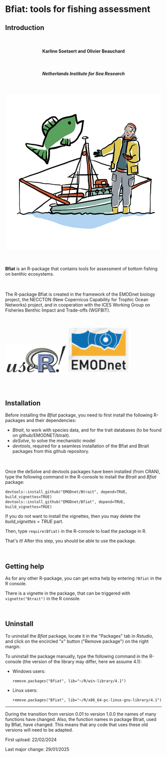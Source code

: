 # Bfiat: tools for fishing assessment

## Introduction

<center>
<br>
<h4>Karline Soetaert and Olivier Beauchard</h4>
<br>
<h5>Netherlands Institute for Sea Research</h5>
<br><br>
<img src="man/figures/Logo_fishing.jpg" width="500">
</center>

<br><br>
**Bfiat** is an R-package that contains tools for assessment of bottom fishing  on benthic ecosystems. 

<br>

<br>
The R-package Bfiat is created in the framework of the EMODnet biology project, the NECCTON (New Copernicus Capability for Trophic Ocean Networks) project, and in cooperation with the ICES Working Group on Fisheries Benthic Impact and Trade-offs (WGFBIT).

<br><br>
<img src="man/figures/useR-logo.png" width="200">
<img src="man/figures/EMODnet.png" width="200">
</center>

<br>

<br>

## Installation

Before installing the *Bfiat* package, you need to first install the following R-packages and their dependencies:

* *Btrait*, to work with species data, and for the trait databases (to be found on github/EMODNET/btrait). 
* *deSolve*, to solve the mechanistic model
* *devtools*, required for a seamless installation of the Bfiat and Btrait packages from this github repository. 

<br><br>
Once the deSolve and devtools packages have been installed (from CRAN), type the following command in the R-console to install the *Btrait* and *Bfiat* package:

```
devtools::install_github("EMODnet/Btrait", depend=TRUE, build_vignettes=TRUE)
devtools::install_github("EMODnet/Bfiat", depend=TRUE, build_vignettes=TRUE)
```

If you do not want to install the vignettes, then you may delete the *build_vignettes = TRUE* part.

Then, type ``require(Bfiat)`` in the R-console to load the package in R. 

That's it! After this step, you should be able to use the package. 

<br>

## Getting help

As for any other R-package, you can get extra help by entering ``?Bfiat`` in the R console.

There is a vignette in the package, that can be triggered with
``vignette("Btrait")`` in the R console.

<br>

## Uninstall

To uninstall the *Bfiat* package, locate it in the "Packages" tab in *Rstudio*, and click on the encircled "x" button ("Remove package") on the right margin.

To uninstall the package manually, type the following command in the R-console (the version of the library may differ, here we assume 4.1):

* Windows users: 
  ```
  remove.packages("Bfiat", lib="~/R/win-library/4.1")
  ```
* Linux users: 
  ```
  remove.packages("Bfiat", lib="~/R/x86_64-pc-linux-gnu-library/4.1")
  ```

---

During the transition from version 0.01 to version 1.0.0 the names of many functions have changed. Also, the function names in package Btrait, used by Bfiat, have changed. This means that any code that uses these old versions will need to be adapted.

First upload: 22/02/2024

Last major change: 29/01/2025